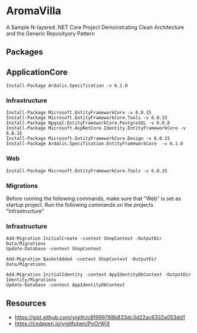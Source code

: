 # AromaVilla
A Sample N-layered .NET Core Project Demonstrating Clean Architecture and the Generic Reposityory Pattern

## Packages

## ApplicationCore
```
Install-Package Ardalis.Specification -v 6.1.0
```

### Infrastructure
```
Install-Package Microsoft.EntityFrameworkCore -v 6.0.15
Install-Package Microsoft.EntityFrameworkCore.Tools -v 6.0.15
Install-Package Npgsql.EntityFrameworkCore.PostgreSQL -v 6.0.8
Install-Package Microsoft.AspNetCore.Identity.EntityFrameworkCore -v 6.0.15
Install-Package Microsoft.EntityFrameworkCore.Design -v 6.0.15
Install-Package Ardalis.Specification.EntityFrameworkCore  -v 6.1.0
```

### Web
```
Install-Package Microsoft.EntityFrameworkCore.Tools -v 6.0.15
```

### Migrations
Before running the following commands, make sure that "Web" is set as startup project. Run the following 
commands on the projects "Infrastructure"

### Infrastructure
```
Add-Migration InitialCreate -context ShopContext -OutputDir Data/Migrations
Update-Database -context ShopContext

Add-Migration BasketAdded -context ShopContext -OutputDir Data/Migrations
```

```
Add-Migration InitialIdentity -context AppIdentityDbContext -OutputDir Identity/Migrations
Update-Database -context AppIdentityDbContext
```

## Resources
* https://gist.github.com/yigith/c6f999788b833dc3d22ac6332a053dd1
* https://codepen.io/yigith/pen/PoOrWjX
